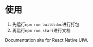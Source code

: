
# 使用

1. 先运行`npm run build:doc`进行打包
2. 再运行`npm run start`进行文档

Documentation site for React Native UIW.
